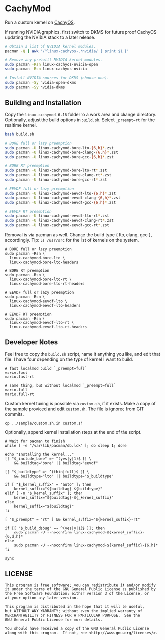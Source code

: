 # CachyMod

Run a custom kernel on [CachyOS](https://cachyos.org/).

If running NVIDIA graphics, first switch to DKMS for future proof CachyOS
updating the NVIDIA stack to a later release.

```bash
# Obtain a list of NVIDIA kernel modules.
pacman -Q | awk '/^linux-cachyos-.*nvidia/ { print $1 }'

# Remove any prebuilt NVIDIA kernel modules.
sudo pacman -Rsn linux-cachyos-nvidia-open
sudo pacman -Rsn linux-cachyos-nvidia

# Install NVIDIA sources for DKMS (choose one).
sudo pacman -Sy nvidia-open-dkms
sudo pacman -Sy nvidia-dkms
```

## Building and Installation

Copy the `linux-cachymod-6.16` folder to a work area and change
directory. Optionally, adjust the build options in `build.sh`.
Select `_preempt=rt` for the realtime kernel.

```bash
bash build.sh

# BORE full or lazy preemption
sudo pacman -U linux-cachymod-bore-lto-{6,h}*.zst
sudo pacman -U linux-cachymod-bore-clang-{6,h}*.zst
sudo pacman -U linux-cachymod-bore-gcc-{6,h}*.zst

# BORE RT preemption
sudo pacman -U linux-cachymod-bore-lto-rt*.zst
sudo pacman -U linux-cachymod-bore-clang-rt*.zst
sudo pacman -U linux-cachymod-bore-gcc-rt*.zst

# EEVDF full or lazy preemption
sudo pacman -U linux-cachymod-eevdf-lto-{6,h}*.zst
sudo pacman -U linux-cachymod-eevdf-clang-{6,h}*.zst
sudo pacman -U linux-cachymod-eevdf-gcc-{6,h}*.zst

# EEVDF RT preemption
sudo pacman -U linux-cachymod-eevdf-lto-rt*.zst
sudo pacman -U linux-cachymod-eevdf-clang-rt*.zst
sudo pacman -U linux-cachymod-eevdf-gcc-rt*.zst
```

Removal is via pacman as well. Change the build type { lto, clang, gcc },
accordingly. Tip: `ls /usr/src` for the list of kernels on the system.

```text
# BORE full or lazy preemption
sudo pacman -Rsn \
  linux-cachymod-bore-lto \
  linux-cachymod-bore-lto-headers

# BORE RT preemption
sudo pacman -Rsn \
  linux-cachymod-bore-lto-rt \
  linux-cachymod-bore-lto-rt-headers

# EEVDF full or lazy preemption
sudo pacman -Rsn \
  linux-cachymod-eevdf-lto \
  linux-cachymod-eevdf-lto-headers

# EEVDF RT preemption
sudo pacman -Rsn \
  linux-cachymod-eevdf-lto-rt \
  linux-cachymod-eevdf-lto-rt-headers
```

## Developer Notes

Feel free to copy the `build.sh` script, name it anything
you like, and edit that file. I have four depending on the
type of kernel I want to build.

```text
# fast localmod build `_preempt=full`
mario.fast
mario.fast-rt

# same thing, but without localmod `_preempt=full`
mario.full
mario.full-rt
```

Custom kernel tuning is possible via `custom.sh`, if it exists.
Make a copy of the sample provided and edit `custom.sh`. The file
is ignored from GIT commits.

```text
cp ../sample/custom.sh.in custom.sh
```

Optionally, append kernel installation steps at the end of the script.

```text
# Wait for pacman to finish
while [ -e "/var/lib/pacman/db.lck" ]; do sleep 1; done

echo "Installing the kernel..."
[[ "$_include_bore" =~ ^(yes|y|1)$ ]] \
    && buildtag="bore" || buildtag="eevdf"

[[ "$_buildtype" =~ ^(thin|full)$ ]] \
    && buildtype="lto" || buildtype="$_buildtype"

if [ "$_kernel_suffix" = "auto" ]; then
    kernel_suffix="${buildtag}-${buildtype}"
elif [ -n "$_kernel_suffix" ]; then
    kernel_suffix="${buildtag}-${_kernel_suffix}"
else
    kernel_suffix="${buildtag}"
fi

[ "$_preempt" = "rt" ] && kernel_suffix="${kernel_suffix}-rt"

if [[ "$_build_debug" =~ ^(yes|y|1)$ ]]; then
    sudo pacman -U --noconfirm linux-cachymod-${kernel_suffix}-{6,d,h}*
else
    sudo pacman -U --noconfirm linux-cachymod-${kernel_suffix}-{6,h}*
fi

sync
```

## LICENSE

```text
This program is free software; you can redistribute it and/or modify
it under the terms of the GNU General Public License as published by
the Free Software Foundation; either version 3 of the License, or
at your option any later version.

This program is distributed in the hope that it will be useful,
but WITHOUT ANY WARRANTY; without even the implied warranty of
MERCHANTABILITY or FITNESS FOR A PARTICULAR PURPOSE.  See the
GNU General Public License for more details.

You should have received a copy of the GNU General Public License
along with this program.  If not, see <http://www.gnu.org/licenses/>.
```

